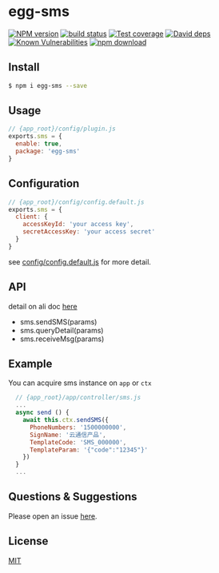 # egg-sms

[![NPM version][npm-image]][npm-url]
[![build status][travis-image]][travis-url]
[![Test coverage][codecov-image]][codecov-url]
[![David deps][david-image]][david-url]
[![Known Vulnerabilities][snyk-image]][snyk-url]
[![npm download][download-image]][download-url]

[npm-image]: https://img.shields.io/npm/v/egg-sms.svg?style=flat-square
[npm-url]: https://npmjs.org/package/egg-sms
[travis-image]: https://img.shields.io/travis/yolopunk/egg-sms.svg?style=flat-square
[travis-url]: https://travis-ci.org/yolopunk/egg-sms
[codecov-image]: https://img.shields.io/codecov/c/github/yolopunk/egg-sms.svg?style=flat-square
[codecov-url]: https://codecov.io/github/yolopunk/egg-sms?branch=master
[david-image]: https://img.shields.io/david/yolopunk/egg-sms.svg?style=flat-square
[david-url]: https://david-dm.org/yolopunk/egg-sms
[snyk-image]: https://snyk.io/test/npm/egg-sms/badge.svg?style=flat-square
[snyk-url]: https://snyk.io/test/npm/egg-sms
[download-image]: https://img.shields.io/npm/dm/egg-sms.svg?style=flat-square
[download-url]: https://npmjs.org/package/egg-sms

<!--
Description here.
-->

## Install

```bash
$ npm i egg-sms --save
```

## Usage

```js
// {app_root}/config/plugin.js
exports.sms = {
  enable: true,
  package: 'egg-sms'
}
```

## Configuration

```js
// {app_root}/config/config.default.js
exports.sms = {
  client: {
    accessKeyId: 'your access key',
    secretAccessKey: 'your access secret'
  }
}
```

see [config/config.default.js](config/config.default.js) for more detail.

## API
detail on ali doc [here](https://help.aliyun.com/document_detail/57458.html)
* sms.sendSMS(params)
* sms.queryDetail(params)
* sms.receiveMsg(params)

## Example
You can acquire sms instance on `app` or `ctx`
```js
  // {app_root}/app/controller/sms.js
  ...
  async send () {
    await this.ctx.sendSMS({
      PhoneNumbers: '1500000000',
      SignName: '云通信产品',
      TemplateCode: 'SMS_000000',
      TemplateParam: '{"code":"12345"}'
    })
  }
  ...
```

## Questions & Suggestions

Please open an issue [here](https://github.com/yolopunk/egg-sms/issues).

## License

[MIT](LICENSE)
